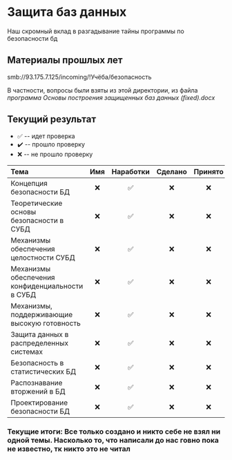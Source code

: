 # Защита баз данных
Наш скромный вклад в разгадывание тайны программы по безопасности бд

## Материалы прошлых лет

smb://93.175.7.125/incoming/!Учёба/безопасность

В частности, вопросы были взяты из этой директории, из файла *программа Основы построения защищенных баз данных (fixed).docx*

## Текущий результат

* :white_check_mark: -- идет проверка
* :heavy_check_mark: -- прошло проверку
* :x: -- не прошло проверку

| Тема | Имя | Наработки | Сделано | Принято |
| :--- | :-: | :--------:| :-----: | :-----: |
| Концепция безопасности БД                       | :x: | :white_check_mark: | :x: | :x: |
| Теоретические основы безопасности в СУБД        | :x: | :white_check_mark: | :x: | :x: |
| Механизмы обеспечения целостности СУБД          | :x: | :white_check_mark: | :x: | :x: |
| Механизмы обеспечения конфиденциальности в СУБД | :x: | :white_check_mark: | :x: | :x: |
| Механизмы, поддерживающие высокую готовность    | :x: | :white_check_mark: | :x: | :x: |
| Защита данных в распределенных системах         | :x: | :white_check_mark: | :x: | :x: |
| Безопасность в статистических БД                | :x: | :white_check_mark: | :x: | :x: |
| Распознавание вторжений в БД                    | :x: | :white_check_mark: | :x: | :x: |
| Проектирование безопасности БД                  | :x: | :white_check_mark: | :x: | :x: |

### Текущие итоги: Все только создано и никто себе не взял ни одной темы. Насколько то, что написали до нас говно пока не известно, тк никто это не читал
